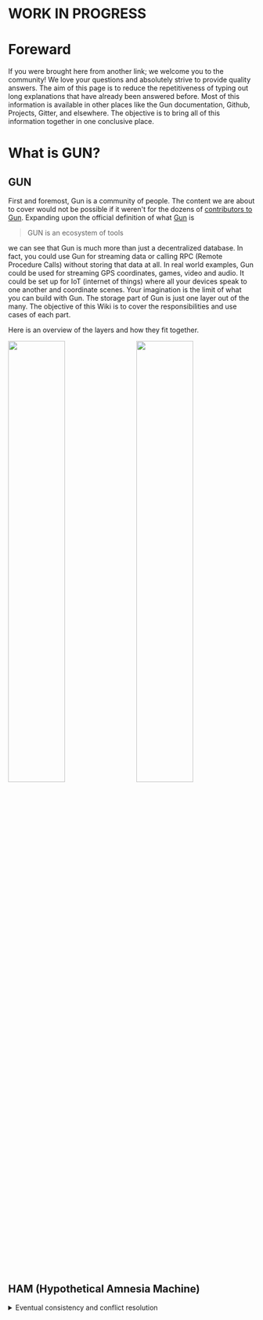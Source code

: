 # WORK IN PROGRESS #

# Foreward
If you were brought here from another link; we welcome you to the community! We love your questions and absolutely strive to provide quality answers. The aim of this page is to reduce the repetitiveness of typing out long explanations that have already been answered before. Most of this information is available in other places like the Gun documentation, Github, Projects, Gitter, and elsewhere. The objective is to bring all of this information together in one conclusive place.

# What is GUN?
## GUN
First and foremost, Gun is a community of people. The content we are about to cover would not be possible if it weren't for the dozens of [contributors to Gun](https://github.com/amark/gun/wiki/Special-Thanks). Expanding upon the official definition of what [Gun](https://github.com/amark/gun) is
> GUN is an ecosystem of tools

we can see that Gun is much more than just a decentralized database. In fact, you could use Gun for streaming data or calling RPC (Remote Procedure Calls) without storing that data at all. In real world examples, Gun could be used for streaming GPS coordinates, games, video and audio. It could be set up for IoT (internet of things) where all your devices speak to one another and coordinate scenes. Your imagination is the limit of what you can build with Gun. The storage part of Gun is just one layer out of the many. The objective of this Wiki is to cover the responsibilities and use cases of each part.

Here is an overview of the layers and how they fit together.

<div><img width="48%" src="https://gun.eco/see/stack.png"/>
<img width="48%" align="right" src="https://gun.eco/see/layers.png"/></div>
<br>

## HAM (Hypothetical Amnesia Machine)
<details>
<summary>Eventual consistency and conflict resolution</summary>
<br>

HAM is the crux of the operation. Eventual consistency and conflict resolution are provided by HAM. But what does that mean? Before Gun, regardless of what type of technology you might of used - there was an underlying problem. You had to choose between consistency, high availability, and partition tolerance. Woah! That's a lot of tech mumbo jumbo. Let's break this down or skip to these [slides for a cartoon representation](https://gun.eco/distributed/matters.html).

### Consistency:
Consistency is when you want data to be stable. If you put data in, you want it to be the same across the network and you don't want it getting lost. An example of this would be a chat application. Alice is in a chatroom and sends a message at the same time Bob sends one. Behind the scenes if the databases were ever to disagree which message should come first - you end up with poor results. On one screen, you may see Alice sent the message first and on another screen Bob sent his message first. Or even worse, they may not even store the messages at all! 

Gun solves this issue with a technique called Eventual Consistency, which we'll go into more later. Having databases agree on which message comes first is not straightforward and shouldn't be dismissed lightly.
[Some would even argue that you shouldn't settle for Eventual Consistency](https://queue.acm.org/detail.cfm?id=2610533). Instead we should replicate our user's data across several federated, limited, expensive servers while not providing any real data security or consistency. After all, isn't the new business model to collect and sell user data? (*sarcasm*)

### Availability:
In the above chat example, let's say Alice and Bob were in different parts of the world. Running a website from one location would provide a significant delay to one of the users in the form of something called network lag. A company may solve this issue by running multiple servers closer to their users. They would then use a special method to coordinate the data between these servers. If they had managed to solve the consistency problem above, this would be their attempt at solving availability. 

The other issue availability aims to solve is if a server is interrupted due to technical or environmental issues. If the database that serves those users goes down, they need their data to be backed up somewhere in the event of catastrophic data loss. Companies will replicate that data across many servers for issues such as these. They end up with higher maintenance and infrastructure costs due to the waste generated. 

Gun solves this issue by replicating your data across many other users (called peers). This reduces the requirement of having servers, infrastructure, maintenance, and specialized employees in the operational fields. The last, being an extreme expense simply due to the nature of being highly specialized in running constantly changing specific commands, investigating issues, and analyzing network and file data.
</details>